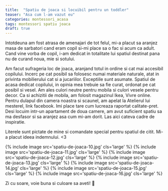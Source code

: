 ```yaml
---
title:  "Spatiu de joaca si locuibil pentru un toddler"
teaser: "Asa cum l-am vazut eu"
categories: montessori_acasa
tags: montessori spatiu joaca
draft: true
---
```

Intotdeuna am fost atrasa de amenajari de tot felul, mi-a placut sa aranjez masa de sarbatori cand eram copil si-mi place sa o fac si acum ca adult. Cand vine vorba de copil, i-am dedicat in totalitate lui spatiul destinat pana nu de curand noua, mie si sotului.

Am facut sufrageria loc de joaca, aranjand totul in ordine si cat mai accesibil copilului. Incerc pe cat posibil sa folosesc numai materiale naturale, atat in privinta mobilierului cat si a jucariilor. Exceptiile sunt asumate.
Spatiul de acasa dedicat copilului, in opinia mea trebuie sa fie curat, ordonat pe cat posibil si vesel.
Am ales culori neutre pentru mobila si culori vesele pentru decor.
Ca si achizitii de mobila, am folosit magazinul Ikea, Vivre online. Pentru dulapul din camera noastra si scaunel, am apelat la Atelierul lui mesterel, link facebook. Imi place tare cum lucreaza raportat calitate-pret.
Desi locuim intr-un apartament de doua camere, am avut suficient spatiu sa ma desfasor si sa aranjez asa cum mi-am dorit.
Las aici cateva cadre de inspiratie.

Literele sunt pictate de mine si comandate special pentru spatiul de citit. Mi-a placut ideea indemnului. <3

{% include image src='spatiu-de-joaca-10.jpg' cls='large' %}
{% include image src='spatiu-de-joaca-11.jpg' cls='large' %}
{% include image src='spatiu-de-joaca-12.jpg' cls='large' %}
{% include image src='spatiu-de-joaca-13.jpg' cls='large' %}
{% include image src='spatiu-de-joaca-14.jpg' cls='large' %}
{% include image src='spatiu-de-joaca-15.jpg' cls='large' %}
{% include image src='spatiu-de-joaca-16.jpg' cls='large' %}

Zi cu soare, voie buna si culoare sa aveti! :sunflower:
